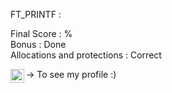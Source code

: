FT_PRINTF : 

Final Score : % <br />
Bonus : Done <br />
Allocations and protections : Correct <br />

[<img align="left" width="22px" src=https://cdn.jsdelivr.net/npm/simple-icons@v6/icons/42.svg />][19Profile] -> To see my profile :)

[19Profile]: https://profile.intra.42.fr/users/lolemmen
